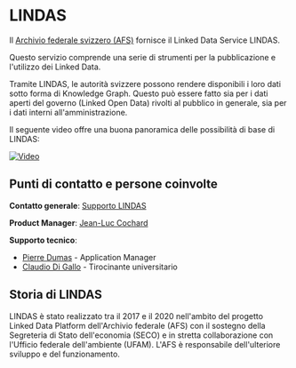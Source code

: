 # LINDAS

Il [Archivio federale svizzero (AFS)](https://www.bar.admin.ch/bar/it/home.html) fornisce il Linked Data Service LINDAS. 
 
Questo servizio comprende una serie di strumenti per la pubblicazione e l'utilizzo dei Linked Data.

Tramite LINDAS, le autorità svizzere possono rendere disponibili i loro dati sotto forma di Knowledge Graph. Questo può essere fatto sia per i dati aperti del governo (Linked Open Data) rivolti al pubblico in generale, sia per i dati interni all'amministrazione.

Il seguente video offre una buona panoramica delle possibilità di base di LINDAS: 

[![Video](http://img.youtube.com/vi/7QjSO8cj2TY/0.jpg)](http://www.youtube.com/watch?v=7QjSO8cj2TY "Video")

## Punti di contatto e persone coinvolte

**Contatto generale**:
[Supporto LINDAS](mailto:support.lindas@bar.admin.ch)

**Product Manager**:
[Jean-Luc Cochard](mailto:Jean-luc.cochard@bar.admin.ch)

**Supporto tecnico**:
- [Pierre Dumas](mailto:pierre.dumas@bar.admin.ch) - Application Manager   
- [Claudio Di Gallo](mailto:claudio.digallo@bar.admin.ch) - Tirocinante universitario

## Storia di LINDAS

LINDAS è stato realizzato tra il 2017 e il 2020 nell'ambito del progetto Linked Data Platform dell'Archivio federale (AFS) con il sostegno della Segreteria di Stato dell'economia (SECO) e in stretta collaborazione con l'Ufficio federale dell'ambiente (UFAM). L'AFS è responsabile dell'ulteriore sviluppo e del funzionamento.
